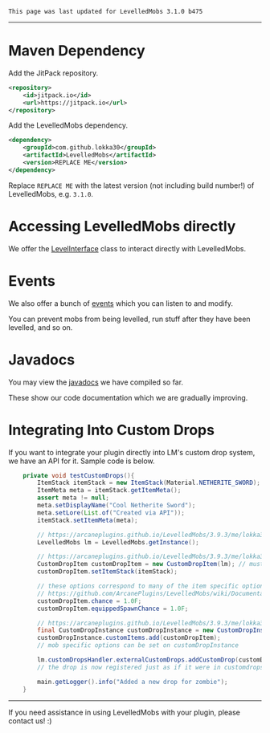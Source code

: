 ```
This page was last updated for LevelledMobs 3.1.0 b475
```

***

# Maven Dependency
Add the JitPack repository.
```xml
<repository>
    <id>jitpack.io</id>
    <url>https://jitpack.io</url>
</repository>
```

Add the LevelledMobs dependency.
```xml
<dependency>
    <groupId>com.github.lokka30</groupId>
    <artifactId>LevelledMobs</artifactId>
    <version>REPLACE ME</version>
</dependency>
```
Replace `REPLACE ME` with the latest version (not including build number!) of LevelledMobs, e.g. `3.1.0`.

# Accessing LevelledMobs directly
We offer the [LevelInterface](https://github.com/lokka30/LevelledMobs/blob/master/src/main/java/me/lokka30/levelledmobs/LevelInterface.java) class to interact directly with LevelledMobs.

# Events
We also offer a bunch of [events](https://github.com/lokka30/LevelledMobs/tree/master/src/main/java/me/lokka30/levelledmobs/events) which you can listen to and modify.

You can prevent mobs from being levelled, run stuff after they have been levelled, and so on.

# Javadocs
You may view the [javadocs](https://lokka30.github.io/LevelledMobs/) we have compiled so far.

These show our code documentation which we are gradually improving.

# Integrating Into Custom Drops

If you want to integrate your plugin directly into LM's custom drop system, we have an API for it.
Sample code is below.

```java
    private void testCustomDrops(){
        ItemStack itemStack = new ItemStack(Material.NETHERITE_SWORD);
        ItemMeta meta = itemStack.getItemMeta();
        assert meta != null;
        meta.setDisplayName("Cool Netherite Sword");
        meta.setLore(List.of("Created via API"));
        itemStack.setItemMeta(meta);

        // https://arcaneplugins.github.io/LevelledMobs/3.9.3/me/lokka30/levelledmobs/LevelledMobs.html
        LevelledMobs lm = LevelledMobs.getInstance();

        // https://arcaneplugins.github.io/LevelledMobs/3.9.3/me/lokka30/levelledmobs/customdrops/CustomDropItem.html
        CustomDropItem customDropItem = new CustomDropItem(lm); // must pass instance to LevelledMobs main class
        customDropItem.setItemStack(itemStack);

        // these options correspond to many of the item specific options shown here:
        // https://github.com/ArcanePlugins/LevelledMobs/wiki/Documentation---customdrops.yml
        customDropItem.chance = 1.0F;
        customDropItem.equippedSpawnChance = 1.0F;

        // https://arcaneplugins.github.io/LevelledMobs/3.9.3/me/lokka30/levelledmobs/customdrops/CustomDropInstance.html
        final CustomDropInstance customDropInstance = new CustomDropInstance(EntityType.ZOMBIE);
        customDropInstance.customItems.add(customDropItem);
        // mob specific options can be set on customDropInstance

        lm.customDropsHandler.externalCustomDrops.addCustomDrop(customDropInstance);
        // the drop is now registered just as if it were in customdrops.yml

        main.getLogger().info("Added a new drop for zombie");
    }
```

***

If you need assistance in using LevelledMobs with your plugin, please contact us! :)